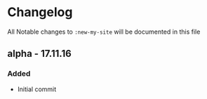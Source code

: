 # Changelog

All Notable changes to `:new-my-site` will be documented in this file

## alpha - 17.11.16

### Added
- Initial commit
